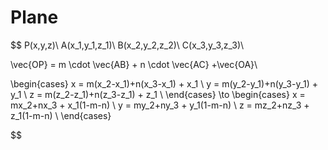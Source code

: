 # Plane

$$
P(x,y,z)\\
A(x_1,y_1,z_1)\\
B(x_2,y_2,z_2)\\
C(x_3,y_3,z_3)\\

\vec{OP} = m \cdot \vec{AB} + n \cdot \vec{AC} +\vec{OA}\\



\begin{cases}
x = m(x_2-x_1)+n(x_3-x_1) + x_1 \\
y = m(y_2-y_1)+n(y_3-y_1) + y_1 \\
z = m(z_2-z_1)+n(z_3-z_1) + z_1 \\
\end{cases}
\to
\begin{cases}
x = mx_2+nx_3 + x_1(1-m-n) \\
y = my_2+ny_3 + y_1(1-m-n) \\
z = mz_2+nz_3 + z_1(1-m-n) \\
\end{cases}


$$
